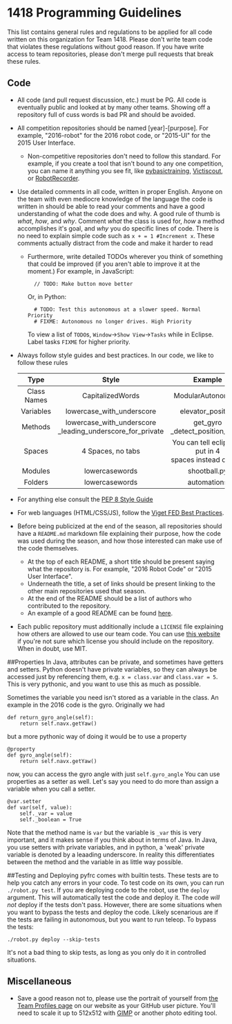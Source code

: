 # 1418 Programming Guidelines
This list contains general rules and regulations to be applied for all code written on this organization for Team 1418. Please don't write team code that violates these regulations without good reason. If you have write access to team repositories, please don't merge pull requests that break these rules.

## Code
* All code (and pull request discussion, etc.) must be PG. All code is eventually public and looked at by many other teams. Showing off a repository full of cuss words is bad PR and should be avoided.
* All competition repositories should be named [year]-[purpose]. For example, "2016-robot" for the 2016 robot code, or "2015-UI" for the 2015 User Interface.
    * Non-competitive repositories don't need to follow this standard. For example, if you create a tool that isn't bound to any one competition, you can name it anything you see fit, like [pybasictraining](https://github.com/frc1418/pybasictraining), [Victiscout](https://github.com/frc1418/Victiscout), or [RobotRecorder](https://github.com/frc1418/RobotRecorder).
* Use detailed comments in all code, written in proper English. Anyone on the team with even mediocre knowledge of the language the code is written in should be able to read your comments and have a good understanding of what the code does and why. A good rule of thumb is *what*, *how*, and *why*. Comment *what* the class is used for, *how* a method accomplishes it's goal, and *why* you do specific lines of code. There is no need to explain simple code such as `x + = 1 #Increment x`. These comments actually distract from the code and make it harder to read
    * Furthermore, write detailed TODOs wherever you think of something that could be improved (if you aren't able to improve it at the moment.) For example, in JavaScript:

            // TODO: Make button move better

        Or, in Python:


            # TODO: Test this autonomous at a slower speed. Normal Priority
            # FIXME: Autonomous no longer drives. High Priority
        To view a list of `TODO`s,  `Window`->`Show View`->`Tasks` while in Eclipse. Label tasks `FIXME` for higher priority.

* Always follow style guides and best practices. In our code, we like to follow these rules


  |Type | Style | Example|
  |:------------------------:|:-:|:-:|
  | Class Names | CapitalizedWords |ModularAutonomous |
  | Variables | lowercase\_with\_underscore | elevator\_position |
  | Methods | lowercase\_with\_underscore <br> \_leading\_underscore\_for\_private | get\_gyro <br> \_detect\_position\_index|
  | Spaces | 4 Spaces, no tabs | You can tell eclipse to put in 4 <br>spaces instead of tabs|
  | Modules | lowercasewords | shootball.py |
  | Folders | lowercasewords |  automations |

* For anything else consult the [PEP 8 Style Guide](https://www.python.org/dev/peps/pep-0008)

* For web languages (HTML/CSS/JS), follow the [Viget FED Best Practices](https://github.com/greypants/FED-docs/blob/master/Best-Practices.md).
* Before being publicized at the end of the season, all repositories should have a `README.md` markdown file explaining their purpose, how the code was used during the season, and how those interested can make use of the code themselves.
    * At the top of each README, a short title should be present saying what the repository is. For example, "2016 Robot Code" or "2015 User Interface".
    * Underneath the title, a set of links should be present linking to the other main repositories used that season.
    * At the end of the README should be a list of authors who contributed to the repository.
    * An example of a good README can be found [here](https://github.com/frc1418/2016-robot/blob/master/README.md).
* Each public repository must additionally include a `LICENSE` file explaining how others are allowed to use our team code. You can use [this website](http://choosealicense.com) if you're not sure which license you should include on the repository. When in doubt, use MIT.

##Properties
In Java, attributes can be private, and sometimes have getters and setters. Python doesn't have private variables, so they can always be accessed just by referencing them, e.g. `x = class.var` and `class.var = 5`. This is very pythonic, and you want to use this as much as possible. 

Sometimes the variable you need isn't stored as a variable in the class. An example in the 2016 code is the gyro. Originally we had

```
def return_gyro_angle(self):
	return self.navx.getYaw()
```
but a more pythonic way of doing it would be to use a property

```
@property
def gyro_angle(self):
	return self.navx.getYaw()
```
now, you can access the gyro angle with just `self.gyro_angle`
You can use properties as a setter as well. Let's say you need to do more than assign a variable when you call a setter. 

```
@var.setter
def var(self, value):
	self._var = value
	self._boolean = True
```
Note that the method name is `var` but the variable is `_var` this is very important, and it makes sense if you think about in terms of Java. In Java, you use setters with private variables, and in python, a 'weak' private variable is denoted by a leaading underscore. In reality this differentiates between the method and the variable in as little way possible. 

##Testing and Deploying
pyfrc comes with builtin tests. These tests are to help you catch any errors in your code. To test code on its own, you can run `./robot.py test`. If you are deploying code to the robot, use the `deploy` argument. This will automatically test the code and deploy it. The code *will not* deploy if the tests don't pass. However, there are some situations when you want to bypass the tests and deploy the code. Likely scenarious are if the tests are failing in autonomous, but you want to run teleop. To bypass the tests:

`./robot.py deploy --skip-tests`

It's not a bad thing to skip tests, as long as you only do it in controlled situations.

## Miscellaneous
* Save a good reason not to, please use the portrait of yourself from [the Team Profiles page](http://1418.team/team) on our website as your GitHub user picture. You'll need to scale it up to 512x512 with [GIMP](http://www.gimp.org/downloads) or another photo editing tool.

